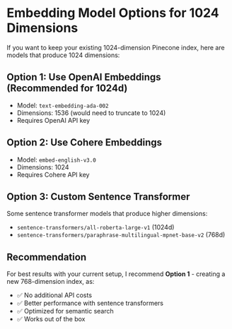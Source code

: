 # Embedding Model Options for 1024 Dimensions

If you want to keep your existing 1024-dimension Pinecone index, here are models that produce 1024 dimensions:

## Option 1: Use OpenAI Embeddings (Recommended for 1024d)
- Model: `text-embedding-ada-002`
- Dimensions: 1536 (would need to truncate to 1024)
- Requires OpenAI API key

## Option 2: Use Cohere Embeddings
- Model: `embed-english-v3.0`
- Dimensions: 1024
- Requires Cohere API key

## Option 3: Custom Sentence Transformer
Some sentence transformer models that produce higher dimensions:
- `sentence-transformers/all-roberta-large-v1` (1024d)
- `sentence-transformers/paraphrase-multilingual-mpnet-base-v2` (768d)

## Recommendation
For best results with your current setup, I recommend **Option 1** - creating a new 768-dimension index, as:
- ✅ No additional API costs
- ✅ Better performance with sentence transformers
- ✅ Optimized for semantic search
- ✅ Works out of the box